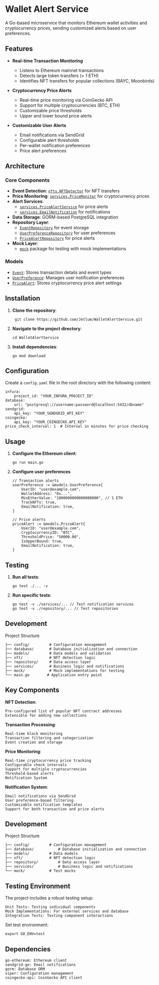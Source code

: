# Wallet Alert Service

A Go-based microservice that monitors Ethereum wallet activities and cryptocurrency prices, sending customized alerts based on user preferences.

## Features

- **Real-time Transaction Monitoring**
  - Listens to Ethereum mainnet transactions
  - Detects large token transfers (> 1 ETH)
  - Identifies NFT transfers for popular collections (BAYC, Moonbirds)

- **Cryptocurrency Price Alerts**
  - Real-time price monitoring via CoinGecko API
  - Support for multiple cryptocurrencies (BTC, ETH)
  - Customizable price thresholds
  - Upper and lower bound price alerts

- **Customizable User Alerts**
  - Email notifications via SendGrid
  - Configurable alert thresholds
  - Per-wallet notification preferences
  - Price alert preferences

## Architecture

### Core Components

- **Event Detection**: [`nfts.NFTDetector`](nft/nftdetector.go) for NFT transfers
- **Price Monitoring**: [`services.PriceMonitor`](services/price_monitor.go) for cryptocurrency prices
- **Alert Services**: 
  - [`services.PriceAlertService`](services/price_alert.go) for price alerts
  - [`services.EmailNotification`](services/email_notifier.go) for notifications
- **Data Storage**: GORM-based PostgreSQL integration
- **Repository Layer**: 
  - [`EventRepository`](repository/event_repository.go) for event storage
  - [`UserPreferenceRepository`](repository/user_preference.go) for user preferences
  - [`PriceAlertRepository`](repository/price_alert_repository.go) for price alerts
- **Mock Layer**:
  - [`mock`](mock/) package for testing with mock implementations

### Models

- [`Event`](models/event.go): Stores transaction details and event types
- [`UserPreference`](models/models.go): Manages user notification preferences
- [`PriceAlert`](models/models.go): Stores cryptocurrency price alert settings

## Installation

1. **Clone the repository**:

		git clone https://github.com/Jetlum/WalletAlertService.git

2.  **Navigate to the project directory**:
	
		cd WalletAlertService

3.  **Install dependencies**:

		go mod download

## Configuration

Create a `config.yaml` file in the root directory with the following content:

	infura:
		project_id: "YOUR_INFURA_PROJECT_ID"
	database:
		url: "postgresql://username:password@localhost:5432/dbname"
	sendgrid:
		api_key: "YOUR_SENDGRID_API_KEY"
	coingecko:
  		api_key: "YOUR_COINGECKO_API_KEY"
	price_check_interval: 1  # Interval in minutes for price checking

## Usage

1.  **Configure the Ethereum client**:

		go run main.go

2.	**Configure user preferences**

		// Transaction alerts
		userPreference := &models.UserPreference{
			UserID: "user@example.com",
			WalletAddress: "0x...",
			MinEtherValue: "1000000000000000000", // 1 ETH
			TrackNFTs: true,
			EmailNotification: true,
		}

		// Price alerts
		priceAlert := &models.PriceAlert{
			UserID: "user@example.com",
			CryptocurrencyID: "BTC",
			ThresholdPrice: "50000.00",
			IsUpperBound: true,
			EmailNotification: true,
		}
 
## Testing

1.  **Run all tests**:

		go test ./... -v

2.  **Run specific tests**:

		go test -v ./services/... // Test notification services
		go test -v ./repository/... // Test repositories

## Development
Project Structure

	├── config/         # Configuration management
	├── database/       # Database initialization and connection
	├── models/         # Data models and validation
	├── nft/            # NFT detection logic
	├── repository/     # Data access layer
	├── services/       # Business logic and notifications
	├── mock/           # Mock implementations for testing
	└── main.go        # Application entry point

## Key Components

**NFT Detection**:

	Pre-configured list of popular NFT contract addresses
	Extensible for adding new collections

**Transaction Processing**:

	Real-time block monitoring
	Transaction filtering and categorization
	Event creation and storage

**Price Monitoring**:

	Real-time cryptocurrency price tracking
	Configurable check intervals
	Support for multiple cryptocurrencies
	Threshold-based alerts
	Notification System
 
**Notification System**:

	Email notifications via SendGrid
	User preference-based filtering
	Customizable notification templates
	Support for both transaction and price alerts

## Development
Project Structure

	├── config/			# Configuration management
	├── database/			# Database initialization and connection
	├── models/			# Data models
	├── nft/			# NFT detection logic
	├── repository/			# Data access layer
	├── services/			# Business logic and notifications
	└── mock/			# Test mocks

## Testing Environment
The project includes a robust testing setup:

	Unit Tests: Testing individual components
	Mock Implementations: For external services and database
	Integration Tests: Testing component interactions

Set test environment:
	
 	export GO_ENV=test
	
## Dependencies

	go-ethereum: Ethereum client
	sendgrid-go: Email notifications
	gorm: Database ORM
	viper: Configuration management
	coingecko-api: CoinGecko API client
	